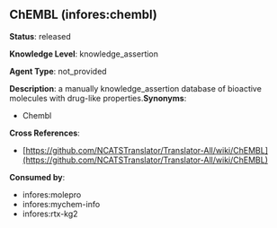 [//]: # (DO NOT MANUALLY EDIT THIS FILE. IT IS GENERATED FROM A TEMPLATE.)

## ChEMBL (infores:chembl)

**Status**: released
  
**Knowledge Level**: knowledge_assertion
  
**Agent Type**: not_provided

**Description**: a manually knowledge_assertion database of bioactive molecules with drug-like properties.**Synonyms**:

- Chembl

**Cross References**:

- [https://github.com/NCATSTranslator/Translator-All/wiki/ChEMBL](https://github.com/NCATSTranslator/Translator-All/wiki/ChEMBL)


**Consumed by**:

- infores:molepro
- infores:mychem-info
- infores:rtx-kg2